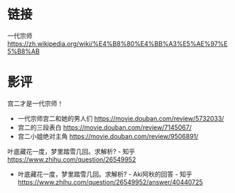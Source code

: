 
# 链接

一代宗师 https://zh.wikipedia.org/wiki/%E4%B8%80%E4%BB%A3%E5%AE%97%E5%B8%AB

# 影评

宫二才是一代宗师！
- 一代宗师宫二和她的男人们 https://movie.douban.com/review/5732033/
- 宫二的三段表白 https://movie.douban.com/review/7145067/
- 宫二小姐绝对主角 https://movie.douban.com/review/9506891/

叶底藏花一度，梦里踏雪几回。求解析? - 知乎 https://www.zhihu.com/question/26549952
- 叶底藏花一度，梦里踏雪几回。求解析? - Aki阿秋的回答 - 知乎 https://www.zhihu.com/question/26549952/answer/40440725

